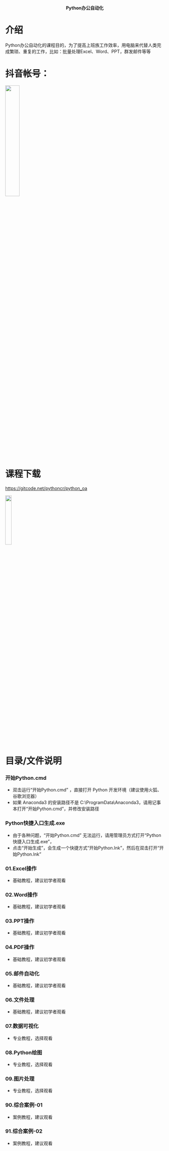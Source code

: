 <p align="center">
  <strong>Python办公自动化</strong>
</p> 

# 介绍
Python办公自动化的课程目的，为了提高上班族工作效率，用电脑来代替人类完成繁琐、重复的工作，比如：批量处理Excel、Word、PPT，群发邮件等等

# 抖音帐号：
<img src="https://gitcode.net/pythoncr/python_oa/-/raw/master/09.%E5%9B%BE%E7%89%87%E5%A4%84%E7%90%86/images/douyin.jpg" width="30%">

# 课程下载
https://gitcode.net/pythoncr/python_oa


<img src="https://gitcode.net/pythoncr/python_oa/-/raw/master/09.%E5%9B%BE%E7%89%87%E5%A4%84%E7%90%86/images/python_oa.png" width="20%">

# 目录/文件说明

### 开始Python.cmd
* 双击运行“开始Python.cmd” ，直接打开 Python 开发环境（建议使用火狐、谷歌浏览器）
* 如果 Anaconda3 的安装路径不是 C:\ProgramData\Anaconda3，请用记事本打开“开始Python.cmd”，并修改安装路径
### Python快捷入口生成.exe
* 由于各种问题，“开始Python.cmd” 无法运行，请用管理员方式打开“Python快捷入口生成.exe”，
* 点击“开始生成”，会生成一个快捷方式“开始Python.lnk”，然后在双击打开“开始Python.lnk”
### 01.Excel操作
* 基础教程，建议初学者观看
### 02.Word操作
* 基础教程，建议初学者观看
### 03.PPT操作
* 基础教程，建议初学者观看
### 04.PDF操作
* 基础教程，建议初学者观看
### 05.邮件自动化
* 基础教程，建议初学者观看
### 06.文件处理
* 基础教程，建议初学者观看
### 07.数据可视化
* 专业教程，选择观看
### 08.Python绘图
* 专业教程，选择观看
### 09.图片处理
* 专业教程，选择观看
### 90.综合案例-01
* 案例教程，建议观看
### 91.综合案例-02
* 案例教程，建议观看
### 
